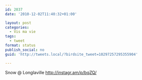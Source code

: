 ```yaml
---
id: 2037
date: '2010-12-02T11:40:32+01:00'

layout: post
categories:
  - Vis ma vie
tags:
  - tweet
format: status
publish_social: no
guid: 'http://tweets.local/?birdsite_tweet=10297257295355904'

---
```


Snow @ Longlaville http://instagr.am/p/bqZQ/
